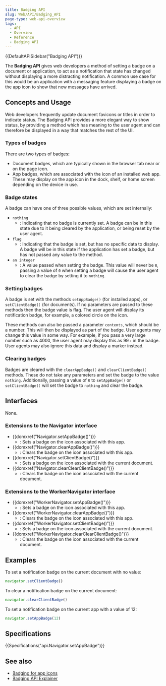 ```yaml
---
title: Badging API
slug: Web/API/Badging_API
page-type: web-api-overview
tags:
  - API
  - Overview
  - Reference
  - Badging API
---
```

{{DefaultAPISidebar("Badging API")}}

The **Badging API** gives web developers a method of setting a badge on a document or application, to act as a notification that state has changed without displaying a more distracting notification. A common use case for this would be an application with a messaging feature displaying a badge on the app icon to show that new messages have arrived.

## Concepts and Usage

Web developers frequently update document favicons or titles in order to indicate status. The Badging API provides a more elegant way to show status, by providing a method which has meaning to the user agent and can therefore be displayed in a way that matches the rest of the UI.

### Types of badges

There are two types of badges:

- Document badges, which are typically shown in the browser tab near or on the page icon.
- App badges, which are associated with the icon of an installed web app. These may display on the app icon in the dock, shelf, or home screen depending on the device in use.

### Badge states

A badge can have one of three possible values, which are set internally:

- `nothing`
  - : Indicating that no badge is currently set. A badge can be in this state due to it being cleared by the application, or being reset by the user agent.
- `flag`
  - : Indicating that the badge is set, but has no specific data to display. A badge will be in this state if the application has set a badge, but has not passed any value to the method.
- `an integer`
  - : A value passed when setting the badge. This value will never be `0`, passing a value of `0` when setting a badge will cause the user agent to clear the badge by setting it to `nothing`.

### Setting badges

A badge is set with the methods `setAppBadge()` (for installed apps), or `setClientBadge()` (for documents). If no parameters are passed to these methods then the badge value is flag. The user agent will display its notification badge, for example, a colored circle on the icon.

These methods can also be passed a parameter `contents`, which should be a number. This will then be displayed as part of the badge. User agents may change this value in some way. For example, if you pass a very large number such as 4000, the user agent may display this as 99+ in the badge. User agents may also ignore this data and display a marker instead.

### Clearing badges

Badges are cleared with the `clearAppBadge()` and `clearClientBadge()` methods. These do not take any parameters and set the badge to the value `nothing`. Additionally, passing a value of `0` to `setAppBadge()` or `setClientBadge()` will set the badge to `nothing` and clear the badge.

## Interfaces

None.

### Extensions to the Navigator interface

- {{domxref("Navigator.setAppBadge()")}}
  - : Sets a badge on the icon associated with this app.
- {{domxref("Navigator.clearAppBadge()")}}
  - : Clears the badge on the icon associated with this app.
- {{domxref("Navigator.setClientBadge()")}}
  - : Sets a badge on the icon associated with the current document.
- {{domxref("Navigator.clearClearClientBadge()")}}
  - : Clears the badge on the icon associated with the current document.

### Extensions to the WorkerNavigator interface

- {{domxref("WorkerNavigator.setAppBadge()")}}
  - : Sets a badge on the icon associated with this app.
- {{domxref("WorkerNavigator.clearAppBadge()")}}
  - : Clears the badge on the icon associated with this app.
- {{domxref("WorkerNavigator.setClientBadge()")}}
  - : Sets a badge on the icon associated with the current document.
- {{domxref("WorkerNavigator.clearClearClientBadge()")}}
  - : Clears the badge on the icon associated with the current document.

## Examples

To set a notification badge on the current document with no value:

```js
navigator.setClientBadge()
```

To clear a notification badge on the current document:

```js
navigator.clearClientBadge()
```

To set a notification badge on the current app with a value of 12:

```js
navigator.setAppBadge(12)
```

## Specifications

{{Specifications("api.Navigator.setAppBadge")}}

## See also

- [Badging for app icons](https://web.dev/badging-api/)
- [Badging API Explainer](https://github.com/w3c/badging/blob/main/explainer.md)
